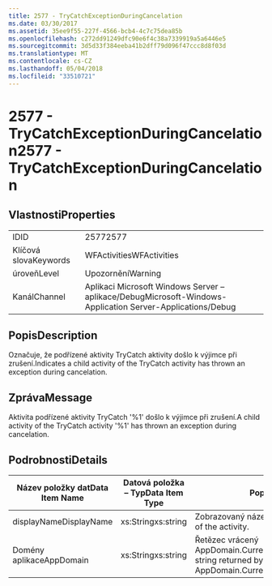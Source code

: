 ```yaml
---
title: 2577 - TryCatchExceptionDuringCancelation
ms.date: 03/30/2017
ms.assetid: 35ee9f55-227f-4566-bcb4-4c7c75dea85b
ms.openlocfilehash: c272dd91249dfc90e6f4c38a7339919a5a6446e5
ms.sourcegitcommit: 3d5d33f384eeba41b2dff79d096f47ccc8d8f03d
ms.translationtype: MT
ms.contentlocale: cs-CZ
ms.lasthandoff: 05/04/2018
ms.locfileid: "33510721"
---
```

# <a name="2577---trycatchexceptionduringcancelation"></a><span data-ttu-id="a9d62-102">2577 - TryCatchExceptionDuringCancelation</span><span class="sxs-lookup"><span data-stu-id="a9d62-102">2577 - TryCatchExceptionDuringCancelation</span></span>
## <a name="properties"></a><span data-ttu-id="a9d62-103">Vlastnosti</span><span class="sxs-lookup"><span data-stu-id="a9d62-103">Properties</span></span>  
  
|||  
|-|-|  
|<span data-ttu-id="a9d62-104">ID</span><span class="sxs-lookup"><span data-stu-id="a9d62-104">ID</span></span>|<span data-ttu-id="a9d62-105">2577</span><span class="sxs-lookup"><span data-stu-id="a9d62-105">2577</span></span>|  
|<span data-ttu-id="a9d62-106">Klíčová slova</span><span class="sxs-lookup"><span data-stu-id="a9d62-106">Keywords</span></span>|<span data-ttu-id="a9d62-107">WFActivities</span><span class="sxs-lookup"><span data-stu-id="a9d62-107">WFActivities</span></span>|  
|<span data-ttu-id="a9d62-108">úroveň</span><span class="sxs-lookup"><span data-stu-id="a9d62-108">Level</span></span>|<span data-ttu-id="a9d62-109">Upozornění</span><span class="sxs-lookup"><span data-stu-id="a9d62-109">Warning</span></span>|  
|<span data-ttu-id="a9d62-110">Kanál</span><span class="sxs-lookup"><span data-stu-id="a9d62-110">Channel</span></span>|<span data-ttu-id="a9d62-111">Aplikaci Microsoft Windows Server – aplikace/Debug</span><span class="sxs-lookup"><span data-stu-id="a9d62-111">Microsoft-Windows-Application Server-Applications/Debug</span></span>|  
  
## <a name="description"></a><span data-ttu-id="a9d62-112">Popis</span><span class="sxs-lookup"><span data-stu-id="a9d62-112">Description</span></span>  
 <span data-ttu-id="a9d62-113">Označuje, že podřízené aktivity TryCatch aktivity došlo k výjimce při zrušení.</span><span class="sxs-lookup"><span data-stu-id="a9d62-113">Indicates a child activity of the TryCatch activity has thrown an exception during cancelation.</span></span>  
  
## <a name="message"></a><span data-ttu-id="a9d62-114">Zpráva</span><span class="sxs-lookup"><span data-stu-id="a9d62-114">Message</span></span>  
 <span data-ttu-id="a9d62-115">Aktivita podřízené aktivity TryCatch '%1' došlo k výjimce při zrušení.</span><span class="sxs-lookup"><span data-stu-id="a9d62-115">A child activity of the TryCatch activity '%1' has thrown an exception during cancelation.</span></span>  
  
## <a name="details"></a><span data-ttu-id="a9d62-116">Podrobnosti</span><span class="sxs-lookup"><span data-stu-id="a9d62-116">Details</span></span>  
  
|<span data-ttu-id="a9d62-117">Název položky dat</span><span class="sxs-lookup"><span data-stu-id="a9d62-117">Data Item Name</span></span>|<span data-ttu-id="a9d62-118">Datová položka – Typ</span><span class="sxs-lookup"><span data-stu-id="a9d62-118">Data Item Type</span></span>|<span data-ttu-id="a9d62-119">Popis</span><span class="sxs-lookup"><span data-stu-id="a9d62-119">Description</span></span>|  
|--------------------|--------------------|-----------------|  
|<span data-ttu-id="a9d62-120">displayName</span><span class="sxs-lookup"><span data-stu-id="a9d62-120">DisplayName</span></span>|<span data-ttu-id="a9d62-121">xs:String</span><span class="sxs-lookup"><span data-stu-id="a9d62-121">xs:string</span></span>|<span data-ttu-id="a9d62-122">Zobrazovaný název aktivity.</span><span class="sxs-lookup"><span data-stu-id="a9d62-122">The display name of the activity.</span></span>|  
|<span data-ttu-id="a9d62-123">Domény aplikace</span><span class="sxs-lookup"><span data-stu-id="a9d62-123">AppDomain</span></span>|<span data-ttu-id="a9d62-124">xs:String</span><span class="sxs-lookup"><span data-stu-id="a9d62-124">xs:string</span></span>|<span data-ttu-id="a9d62-125">Řetězec vrácený AppDomain.CurrentDomain.FriendlyName.</span><span class="sxs-lookup"><span data-stu-id="a9d62-125">The string returned by AppDomain.CurrentDomain.FriendlyName.</span></span>|
